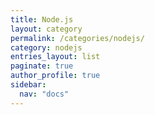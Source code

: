 ```yaml
---
title: Node.js
layout: category
permalink: /categories/nodejs/
category: nodejs
entries_layout: list
paginate: true
author_profile: true
sidebar:
  nav: "docs"
---
```

